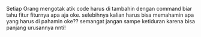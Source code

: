 Setiap Orang mengotak atik code harus di tambahin dengan command biar tahu fitur fiturnya apa aja oke.
selebihnya kalian harus bisa memahamin apa yang harus di pahamin oke??
semangat jangan sampe ketiduran karena bisa panjang urusannya nnti!
